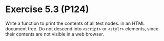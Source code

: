 # Exercise 5.3 (P124)

Write a function to print the contents of all text nodes. in an HTML document tree.
Do not descend into `<script>` or `<stylr>` elements, since their contents are not visible in a web browser.

